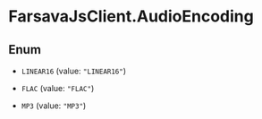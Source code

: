 # FarsavaJsClient.AudioEncoding

## Enum


* `LINEAR16` (value: `"LINEAR16"`)

* `FLAC` (value: `"FLAC"`)

* `MP3` (value: `"MP3"`)


